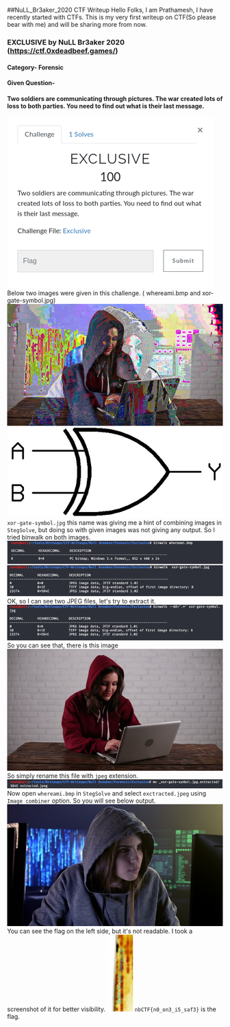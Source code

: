 ##NuLL_Br3aker_2020 CTF Writeup
Hello Folks, I am Prathamesh, I have recently started with CTFs.
This is my very first writeup on CTF(So please bear with me) and will be sharing more from now.
### EXCLUSIVE by NuLL Br3aker 2020 (https://ctf.0xdeadbeef.games/)
#### Category- Forensic
#### Given Question-
#### Two soldiers are communicating through pictures. The war created lots of loss to both parties. You need to find out what is their last message.
![alt text](https://github.com/PrathmeshPure/CTF-Writeups/blob/master/Null%20Breaker/Forensic/Exclusive/challenge.png)
Below two images were given in this challenge. ( whereami.bmp and xor-gate-symbol.jpg)
![alt text](https://github.com/PrathmeshPure/CTF-Writeups/blob/master/Null%20Breaker/Forensic/Exclusive/whereami.bmp)
![alt text](https://github.com/PrathmeshPure/CTF-Writeups/blob/master/Null%20Breaker/Forensic/Exclusive/xor-gate-symbol.jpg)
`xor-gate-symbol.jpg` this name was giving me a hint of combining images in `StegSolve`, but doing so with given images was not giving any output.
So I tried binwalk on both images.
![alt text](https://github.com/PrathmeshPure/CTF-Writeups/blob/master/Null%20Breaker/Forensic/Exclusive/supporting/whereami_binwalk.png)
![alt text](https://github.com/PrathmeshPure/CTF-Writeups/blob/master/Null%20Breaker/Forensic/Exclusive/supporting/xor_binwalk.png)
OK, so I can see two JPEG files, let's try to extract it.
![alt text](https://github.com/PrathmeshPure/CTF-Writeups/blob/master/Null%20Breaker/Forensic/Exclusive/supporting/xor_binwalk-e.png)
So you can see that, there is this image
![alt text](https://github.com/PrathmeshPure/CTF-Writeups/blob/master/Null%20Breaker/Forensic/Exclusive/supporting/extracted.jpeg)
So simply rename this file with `jpeg` extension.
![alt text](https://github.com/PrathmeshPure/CTF-Writeups/blob/master/Null%20Breaker/Forensic/Exclusive/supporting/rename.png)
Now open `whereami.bmp` in `StegSolve` and select `exctracted.jpeg` using `Image combiner` option.
So you will see below output.
![alt text](https://github.com/PrathmeshPure/CTF-Writeups/blob/master/Null%20Breaker/Forensic/Exclusive/supporting/solved.bmp)
You can see the flag on the left side, but it's not readable.
I took a screenshot of it for better visibility.
![alt text](https://github.com/PrathmeshPure/CTF-Writeups/blob/master/Null%20Breaker/Forensic/Exclusive/supporting/screenshot.png)
`nbCTF{n0_on3_i5_saf3}` is the flag.